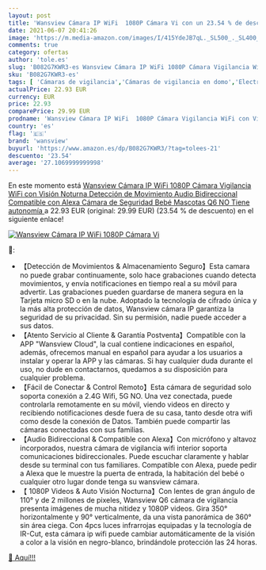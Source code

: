 ```yaml
---
layout: post
title: 'Wansview Cámara IP WiFi  1080P Cámara Vi con un 23.54 % de descuento'
date: 2021-06-07 20:41:26
image: 'https://m.media-amazon.com/images/I/415YdeJB7qL._SL500_._SL400_.jpg'
comments: true
category: ofertas
author: 'tole.es'
slug: 'B082G7KWR3-es Wansview Cámara IP WiFi 1080P Cámara Vigilancia WiFi con...'
sku: 'B082G7KWR3-es'
tags: [ 'Cámaras de vigilancia','Cámaras de vigilancia en domo','Electrónica','Fotografía y videocámaras','alexa','wansview', ]
actualPrice: 22.93 EUR
currency: EUR
price: 22.93
comparePrice: 29.99 EUR
prodname: 'Wansview Cámara IP WiFi  1080P Cámara Vigilancia WiFi con Visión Noturna Detección de Movimiento  Audio Bidireccional  Compatible con Alexa  Cámara de Seguridad Bebé Mascotas  Q6  NO Tiene autonomía '
country: 'es'
flag: '🇪🇸'
brand: 'wansview'
buyurl: 'https://www.amazon.es/dp/B082G7KWR3/?tag=tolees-21'
descuento: '23.54'
average: '27.1069999999998'
---
```


En este momento está [Wansview Cámara IP WiFi  1080P Cámara Vigilancia WiFi con Visión Noturna Detección de Movimiento  Audio Bidireccional  Compatible con Alexa  Cámara de Seguridad Bebé Mascotas  Q6  NO Tiene autonomía ](https://www.amazon.es/dp/B082G7KWR3/?tag=tolees-21) a 22.93 EUR (original: 29.99 EUR) (23.54 %  de descuento) en el siguiente enlace!

[![Wansview Cámara IP WiFi  1080P Cámara Vi](https://m.media-amazon.com/images/I/415YdeJB7qL._SL500_._SL400_.jpg)](https://www.amazon.es/dp/B082G7KWR3/?tag=tolees-21)

🔎:

- 【Detección de Movimientos & Almacenamiento Seguro】Esta camara no puede grabar continuamente, solo hace grabaciones cuando detecta movimientos, y envía notificaciones en tiempo real a su móvil para advertir. Las grabaciones pueden guardarse de manera segura en la Tarjeta micro SD o en la nube. Adoptado la tecnología de cifrado única y la más alta protección de datos, Wansview cámara IP garantiza la seguridad de su privacidad. Sin su permisión, nadie puede acceder a sus datos.
- 【Atento Servicio al Cliente & Garantía Postventa】Compatible con la APP "Wansview Cloud", la cual contiene indicaciones en español, además, ofrecemos manual en español para ayudar a los usuarios a instalar y operar la APP y las cámaras. Si hay cualquier duda durante el uso, no dude en contactarnos, quedamos a su disposición para cualquier problema.
- 【Fácil de Conectar & Control Remoto】Esta cámara de seguridad solo soporta conexión a 2.4G Wifi, 5G NO. Una vez conectada, puede controlarla remotamente en su móvil, viendo videos en directo y recibiendo notificaciones desde fuera de su casa, tanto desde otra wifi como desde la conexión de Datos. También puede compartir las cámaras conectadas con sus familias.
- 【Audio Bidireccional & Compatible con Alexa】Con micrófono y altavoz incorporados, nuestra cámara de vigilancia wifi interior soporta comunicaciones bidireccionales. Puede escuchar claramente y hablar desde su terminal con tus familiares. Compatible con Alexa, puede pedir a Alexa que le muestre la puerta de entrada, la habitación del bebé o cualquier otro lugar donde tenga su wansview cámara.
- 【 1080P Videos & Auto Visión Nocturna】Con lentes de gran ángulo de 110° y de 2 millones de pixeles, Wansview Q6 cámara de vigilancia presenta imágenes de mucha nitidez y 1080P videos. Gira 350° horizontalmente y 90° verticalmente, da una vista panorámica de 360° sin área ciega. Con 4pcs luces infrarrojas equipadas y la tecnología de IR-Cut, esta cámara ip wifi puede cambiar automáticamente de la visión a color a la visión en negro-blanco, brindándole protección las 24 horas.

[🛒 Aquí!!!](https://www.amazon.es/dp/B082G7KWR3/?tag=tolees-21)
